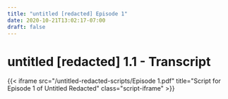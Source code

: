 ```yaml
---
title: "untitled [redacted] Episode 1"
date: 2020-10-21T13:02:17-07:00
draft: false
---
```


# untitled [redacted] 1.1 - Transcript
{{< iframe src="/untitled-redacted-scripts/Episode 1.pdf" 
    title="Script for Episode 1 of Untitled Redacted"
    class="script-iframe" >}}
